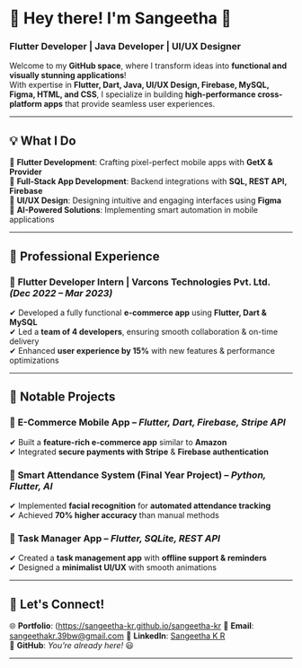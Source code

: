 # 🚀 Hey there! I'm Sangeetha 👋  
### **Flutter Developer | Java Developer | UI/UX Designer**  

Welcome to my **GitHub space**, where I transform ideas into **functional and visually stunning applications**!  
With expertise in **Flutter, Dart, Java, UI/UX Design, Firebase, MySQL, Figma, HTML, and CSS**, I specialize in building **high-performance cross-platform apps** that provide seamless user experiences.  

---

## **💡 What I Do**  
🔹 **Flutter Development**: Crafting pixel-perfect mobile apps with **GetX & Provider**  
📱 **Full-Stack App Development**: Backend integrations with **SQL, REST API, Firebase**  
🎨 **UI/UX Design**: Designing intuitive and engaging interfaces using **Figma**  
🚀 **AI-Powered Solutions**: Implementing smart automation in mobile applications  

---

## **💼 Professional Experience**  
### 🔹 **Flutter Developer Intern | Varcons Technologies Pvt. Ltd.** *(Dec 2022 – Mar 2023)*  
✔ Developed a fully functional **e-commerce app** using **Flutter, Dart & MySQL**  
✔ Led a **team of 4 developers**, ensuring smooth collaboration & on-time delivery  
✔ Enhanced **user experience by 15%** with new features & performance optimizations  

---

## **🚀 Notable Projects**  

### 📌 **E-Commerce Mobile App** – *Flutter, Dart, Firebase, Stripe API*  
✔ Built a **feature-rich e-commerce app** similar to **Amazon**  
✔ Integrated **secure payments with Stripe** & **Firebase authentication**  

### 📌 **Smart Attendance System (Final Year Project)** – *Python, Flutter, AI*  
✔ Implemented **facial recognition** for **automated attendance tracking**  
✔ Achieved **70% higher accuracy** than manual methods  

### 📌 **Task Manager App** – *Flutter, SQLite, REST API*  
✔ Created a **task management app** with **offline support & reminders**  
✔ Designed a **minimalist UI/UX** with smooth animations  

---

## **📌 Let's Connect!**  
🌐 **Portfolio**: (https://sangeetha-kr.github.io/sangeetha-kr
📩 **Email**: sangeethakr.39bw@gmail.com
💼 **LinkedIn**: [Sangeetha K R](https://www.linkedin.com/in/sangeetha-k-r/)  
🚀 **GitHub**: *You’re already here!* 😃  

---
